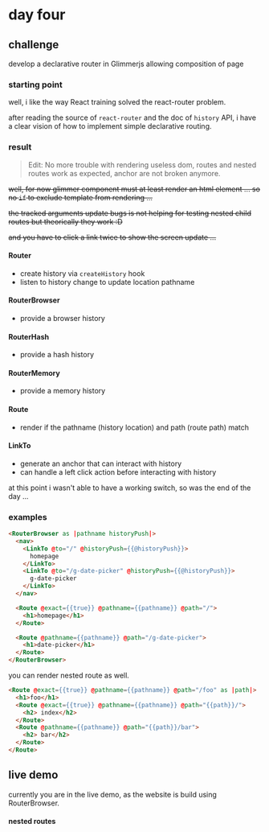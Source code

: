# day four


## challenge

develop a declarative router in Glimmerjs allowing composition of page


### starting point

well, i like the way React training solved the react-router problem.

after reading the source of `react-router` and the doc of `history` API,
i have a clear vision of how to implement simple declarative routing.


### result

> Edit: No more trouble with rendering useless dom, routes and nested routes work as expected, anchor are not broken anymore.

~~well, for now glimmer component must at least render an html element ...
so no `if` to exclude template from rendering ...~~

~~the tracked arguments update bugs is not helping for testing nested child routes but theorically they work :D~~

~~and you have to click a link twice to show the screen update ...~~


#### Router
  * create history via `createHistory` hook
  * listen to history change to update location pathname


#### RouterBrowser
  * provide a browser history


#### RouterHash
  * provide a hash history


#### RouterMemory
  * provide a memory history


#### Route
  * render if the pathname (history location) and path (route path) match


#### LinkTo
  * generate an anchor that can interact with history
  * can handle a left click action before interacting with history


at this point i wasn't able to have a working switch, so was the end of the day ...


### examples

```html
<RouterBrowser as |pathname historyPush|>
  <nav>
    <LinkTo @to="/" @historyPush={{@historyPush}}>
      homepage
    </LinkTo>
    <LinkTo @to="/g-date-picker" @historyPush={{@historyPush}}>
      g-date-picker
    </LinkTo>
  </nav>

  <Route @exact={{true}} @pathname={{pathname}} @path="/">
    <h1>homepage</h1>
  </Route>

  <Route @pathname={{pathname}} @path="/g-date-picker">
    <h1>date-picker</h1>
  </Route>
</RouterBrowser>
```

you can render nested route as well.

```html
<Route @exact={{true}} @pathname={{pathname}} @path="/foo" as |path|>
  <h1>foo</h1>
  <Route @exact={{true}} @pathname={{pathname}} @path="{{path}}/">
    <h2> index</h2>
  </Route>
  <Route @pathname={{pathname}} @path="{{path}}/bar">
    <h2> bar</h2>
  </Route>
</Route>
```


## live demo

currently you are in the live demo, as the website is build using RouterBrowser.

#### nested routes
